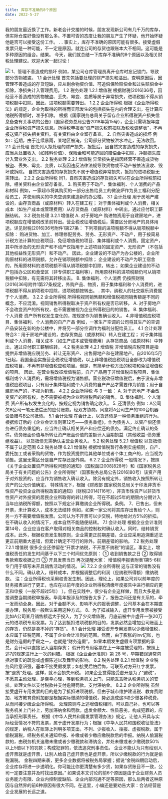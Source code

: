 ```yaml
---
title: 库存不准确的8个原因
date: 2022-5-27
---
```

我的朋友最近换了工作。新老会计交接的时候，朋友发现新公司有几千万的库存，但实际仓库好像没有那么多。不置可否的态度让我的朋友产生了怀疑，他开始怀疑他是否可以接受这份工作。 . .
事实上，库存不准确的原因可能有很多。接受虚假发票只是一种可能，不一定是原因。就连公司的存货也跟账本大不相同。这可能是多种原因的组合。结果。
今天，我们就总结一下库存不准确的8个原因以及相关财税处理建议。欢迎大家一起讨论！
<!-- more -->
![](/images/bd092e1bly4gxwrxzcfd3j20u00naq4h.jpg)
1、管理不善造成的损坏
例如，某公司仓库管理员离开仓库时忘记锁门，导致部分货物被盗。
1.1 会计处理
首先包括要处理的财产损失和溢出。查明原因后，因管理不善造成的存货短缺，应从剩余物资价值、可追偿保险赔偿金和过失赔偿金中扣除，净损失计入管理费用。
1.2 税务处理
1.2.1 增值税
根据财税[2016]36号，因经营不善造成的货物被盗、丢失、霉变、变质等属于异常损失，进项税额不得从销项税额中扣除。因此，进项税额需要转出。
1.2.2 企业所得税
根据《企业所得税法》的规定，企业为取得的所得而实际发生的包括损失在内的合理支出，在计算应纳税所得额时，准予扣除。
根据《国家税务总局关于留存企业所得税资产损失信息备查有关事项的公告》（国家税务总局公告2018年第15号），企业只需填报年度企业所得税资产损失信息。所得税申报表“资产损失税前扣除及税收调整表”，不再报送资产损失相关资料。有关资料由企业留存备查。
2. 自然灾害造成的损坏
例如：近期，由于连续暴雨，某地区被淹，公司部分货物被洪水冲走，无法收回。
2.1 会计处理
首先列入拟处理的财产损失，报批后，因自然灾害造成的存货损失，应当从处置收入（如残料价值）、保险金和可能追回的赔偿金中扣除，净额损失应计入营业外支出。
2.2 税务处理
2.2.1 增值税
异常损失是指因经营不善造成货物被盗、丢失、霉变、变质，以及因违反法律法规导致货物或不动产被依法没收、毁坏或拆除。
自然灾害造成的存货损失不属于增值税异常损失，抵扣的进项税额无需转出。
2.2.2 企业所得税
同1，自然灾害造成的存货损失可以在企业所得税前扣除，相关资料由企业留存备查。
3. 购买用于不动产、集体福利、个人消费的产品和材料
例如，一家超市将其购买的一部分出售给员工的微波炉作为员工福利分配给员工，并使用购买的中央空调来建造新的办公楼。
3.1 会计处理
用于房地产建设的，由存货商品（或原材料）转入在建工程；
对于集体福利或个人消费，相关成本（如生产成本或管理费用）从存货商品（或原材料）中转出，通过应付职工薪酬结转。
3.2 税务处理
3.2.1 增值税
A. 对于房地产
购进物资用于自建房地产，进项税额应在增值税改革前转出。营业税改征增值税后，需要区分房地产的具体用途。详见财税[2016]36号附件1第27条：
下列项目的进项税额不得从销项税额中扣除：
购进货物、加工、修理修配劳务、劳务、无形资产、不动产，用于按简易计税方法计算的应税项目、免征增值税的项目、集体福利或个人消费。固定资产，其中所涉及的无形资产和不动产仅指用于上述项目的固定资产、无形资产（不包括其他权益性无形资产）和不动产。
因此，企业建设的不动产为办公楼的，企业所购原材料的进项税额，允许在销项税额中扣除；
企业建设的不动产为职工宿舍的，所用原材料的进项税额不得从销项税额中扣除，转出；
如果企业建设的不动产包括办公区和食堂区（非专供职工福利等），所用原材料的进项税额仍可从销项税额中扣除，有无需将其转移出去。
B. 集体福利、个人消费
仍按照财税[2016]36号附件1第27条规定，外购产品、物资，用于集体福利和个人消费的，进项税额不得从销项税中扣除，进项税额按转出。 .
其中，纳税人的社交娱乐消费属于个人消费。
3.2.2 企业所得税
所得税视同销售额和增值税视同销售额是不同的概念，不应混淆。视同销售所得税取决于资产所有权是否已转移。
A. 对于房地产
不会改变资产的所有权，也不需要被视为企业所得税目的的销售。
B. 集体福利、个人消费
资产所有权发生变化的，按规定作为销售确认收入。
4.非增值税应税项目、集体福利、个人消费的自产产品
例如，一家生产空调的公司将其生产的空调产品安装在新的办公楼中，并将另一部分空调作为福利分配给员工。
4.1 会计处理
符合3：用于房地产建设的，由存货商品（或原材料）转入在建工程；
对于集体福利或个人消费，相关成本（如生产成本或管理费用）从存货商品（或原材料）中转出，通过应付职工薪酬结转。
4.2 税务处理
4.2.1 增值税
非增值税应税项目是指提供非增值税应税劳务、转让无形资产、出售房地产和在建房地产。自2016年5月1日起，我国全面实施营业税改征增值税，以上非增值税应税项目全部改为增值税应税项目，不再有非增值税应税项目。但是，有简单计税方法的税项和免征增值税的项目。
因此，在营业税改征增值税前，自产产品用于非增值税应税项目、集体福利或个人消费的，需将增值税视为销售额。营业税改征增值税后，由于没有非增值税应税项目，只有用于集体福利或个人消费的自产产品才需要作为销售；用于自建房地产的，不视为销售。
4.2.2 企业所得税
与 3 一致：
A. 对于房地产
不会改变资产的所有权，也不需要被视为企业所得税目的的销售。
B. 集体福利、个人消费
资产所有权发生变化的，按规定视为销售确定收入。
5. 还清债务
例如：A公司欠B公司一笔无法偿还的应付账款。经双方协商，同意将A公司生产的100台机器设备赠与B公司抵债。
5.1 会计处理
在会计上，以货还债是一种债务重组的行为。根据修订后的《企业会计准则第12号——债务重组》，作为债务人，以资产偿还债务进行债务重组的，应当终止确认相关资产和应偿还的债务。满足终止确认的条件。债务账面价值与所转让资产账面价值的差额计入当期损益（其他收益-债务重组收益）。
以货抵债无需确认主营业务收入。
5.2 税务处理
5.2.1 增值税
以货抵债不属于认定范围
6.2 税务处理
6.2.1 增值税
根据增值税暂行条例实施细则，自产、委托加工或者采购的货物，作为投资提供给其他单位或者个体工商户的，应当视为销售。这里无需区分是自产库存还是外购。
6.2.2 企业所得税
一般情况下，按照《关于企业处置资产所得税问题的通知》（国税函[2008]828号）和《国家税务总局关于有关问题的公告》企业所得税”（国家税务总局公告[2016]80号）该资产用于对外投资的，应当作为销售收入确认收入。除另有规定外，销售收入按照所转让资产的公允价值确定。
特殊情况下，根据《财政部 国家税务总局关于印发非货币性资产投资企业所得税政策的通知》（财税[2014]116号），非货币性资产以非货币性资产对外投资的居民企业所取得的转让所得，可在不超过5年的期限内分期计入当年应纳税所得额，按照以下规定计算缴纳企业所得税。条例。
7、已售出，但未开票，未计算收入，成本无法结转
例如，如果一家公司将其库存出售给个人，则另一方不需要增值税发票。公司认为不开票可以少交税，特地给对方5%的折扣。在不确认收入的情况下，成本自然不能随便结转。
7.1 会计处理
根据企业会计准则第14号，企业应当在客户取得对相关商品的控制权时确认收入。同时，结转销货成本。此外，根据权责发生制原则，企业需更正前期差错，企业应采用追溯重述法更正前期重大差错，但累计确定不可行的除外。前期差错的影响。
7.2 税务处理
7.2.1 增值税
很多企业还停留在“开票才纳税，不开票不纳税”的误区。事实上，增值税责任的发生时间基于以下三个时间优先原则：
① 收到销售款之日
② 取得销售款索取收据之日
③ 开具发票当日
再次提醒大家：
增值税申报表附表1第5-6栏专门用于填写未开具销售活动的情况。
![](/images/bd092e1bly4gxwrxz9knlj20u006htay.png)
7.2.2 企业所得税
这与正常的销售没有什么不同。确认收入，结转成本，并根据调整后的利润（应纳税所得额）缴纳税款。
注：企业所得税也采用权责发生制。因此，理论上，如果公司对以前年度的财务报表进行了更正，也应在以前年度的企业所得税清缴年度报告中进行相应的更正和申报（一般不超过5年） ）。但在实践中，很少有企业这样做，而且大多是直接调整当期纳税申报表。毕竟年报涉及的报告太多了，报告之间还是有关系的，牵一发而动全身。因此，对于金额不大、影响不大的报表调整，公司基本会在本期直接办理，税务局一般默认采用这种方式。
8、为了扣减输入，虚开专用发票被接受
比如A公司某月销售额远大于投入，为了少交增值税，月底前被中介虚开一张20万元的进项税专用发票。为了达到抵扣进项税额的目的，发票必然会增加公司账面上的存货，仍然是卖不掉的“存货”。
8.1 会计处理
接受虚开专用发票以少缴增值税，本应属于征税范围，不属于企业会计准则的范围。然而，由于膨胀的inv记账，也是财务造假的手段之一，也就是“财务造假”。
如果本期发生虚假专项票据的承兑，会计可以直接记入当期存货；
假开的专用客票在上一年度被受理的，按照上述7的规定进行上一次的纠错。
根据《企业会计准则》第 28 号，早期错误通常包括对事实的疏忽或虚假陈述以及舞弊的影响。
8.2 税务处理
8.2.1 增值税
企业税务风险意识强，基本不接受假发票；如接受后怕后悔，可联系对方开红字发票，按“退货”处理。这样，就不会损失州税。
如果企业觉得接受虚开是为了“避税”，不愿意主动处理，是侥幸心理，等到税务机关上门，只能乖乖听从税务机关的安排。处理文件以支付税款并支付逾期罚款。支付滞纳金。
8.2.2 企业所得税
虽然接受虚开专用发票的目的是为了抵扣进项税额，但由于城市维护建设税、教育费附加、地方教育费附加都是根据实际缴纳的增值税，势必造成这3项少缴各种税费，从而间接少缴企业所得税。
处理原则与上述增值税相同，可以自己补，也可以等税务机关上门补上，另加滞纳金和罚款。虚发金额大、性质恶劣，构成犯罪的，应当承担刑事责任。
根据《中华人民共和国发票管理办法》规定，让他人开具与实际经营情况不符的发票，属于虚开发票行为；根据《中华人民共和国税收征管法》的规定，纳税人在账簿上列明多项支出，不列、少报收入、拒报、虚报税款，属于偷税漏税。经税务机关通知申报、补缴或者少缴应缴税款后的申报。纳税人偷漏税款的，由税务机关追缴未缴或者少缴税款和滞纳金，并处未缴或者少缴税款50%以上5倍以下的罚款；构成犯罪的，依法追究刑事责任。
企业不能认为只有给别人虚开票就是虚开票，让别人给自己虚开票也是虚开票，所以少缴税款的行为就是偷税漏税。
金税四期来袭，更多企业数据将被税务局掌握；据说“金税四期启动后，企业库存将进一步透明化。你可能比你更清楚有多少货，如果存货账目不一致，公司一定要注意并及时找出原因。”
如果说本文讨论的前6个原因是由于企业财务人员业务能力有限、企业内控制度缺陷、企业内部沟通不足等原因，那么后两者这种原因与自然界的前6种原因有很大不同。在这里，小编还是要劝告大家：合法经营是企业发展的长远之道。